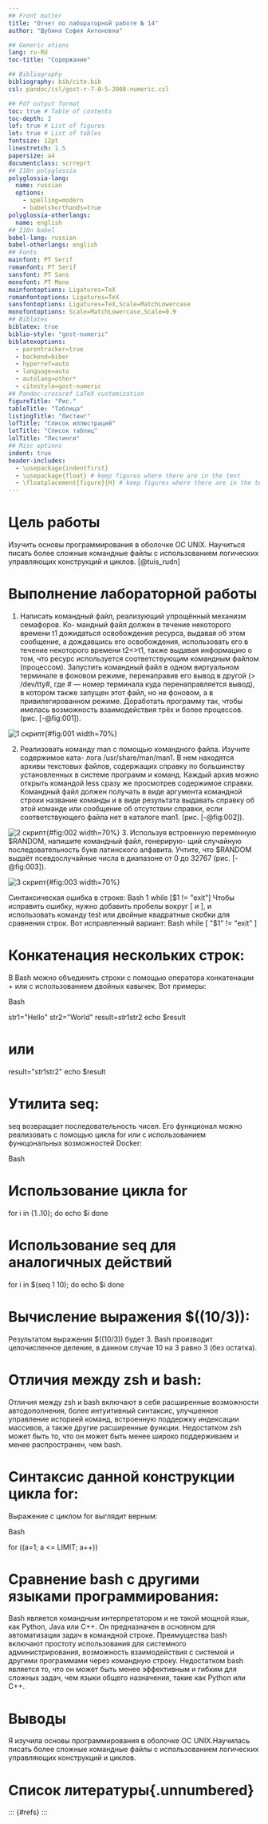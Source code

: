 ```yaml
---
## Front matter
title: "Отчет по лабораторной работе № 14"
author: "Шубина София Антоновна"

## Generic otions
lang: ru-RU
toc-title: "Содержание"

## Bibliography
bibliography: bib/cite.bib
csl: pandoc/csl/gost-r-7-0-5-2008-numeric.csl

## Pdf output format
toc: true # Table of contents
toc-depth: 2
lof: true # List of figures
lot: true # List of tables
fontsize: 12pt
linestretch: 1.5
papersize: a4
documentclass: scrreprt
## I18n polyglossia
polyglossia-lang:
  name: russian
  options:
	- spelling=modern
	- babelshorthands=true
polyglossia-otherlangs:
  name: english
## I18n babel
babel-lang: russian
babel-otherlangs: english
## Fonts
mainfont: PT Serif
romanfont: PT Serif
sansfont: PT Sans
monofont: PT Mono
mainfontoptions: Ligatures=TeX
romanfontoptions: Ligatures=TeX
sansfontoptions: Ligatures=TeX,Scale=MatchLowercase
monofontoptions: Scale=MatchLowercase,Scale=0.9
## Biblatex
biblatex: true
biblio-style: "gost-numeric"
biblatexoptions:
  - parentracker=true
  - backend=biber
  - hyperref=auto
  - language=auto
  - autolang=other*
  - citestyle=gost-numeric
## Pandoc-crossref LaTeX customization
figureTitle: "Рис."
tableTitle: "Таблица"
listingTitle: "Листинг"
lofTitle: "Список иллюстраций"
lotTitle: "Список таблиц"
lolTitle: "Листинги"
## Misc options
indent: true
header-includes:
  - \usepackage{indentfirst}
  - \usepackage{float} # keep figures where there are in the text
  - \floatplacement{figure}{H} # keep figures where there are in the text
---
```


# Цель работы
Изучить основы программирования в оболочке ОС UNIX. Научиться писать более сложные командные файлы с использованием логических управляющих конструкций и циклов.
[@tuis_rudn]
# Выполнение лабораторной работы
1. Написать командный файл, реализующий упрощённый механизм семафоров. Ко-
мандный файл должен в течение некоторого времени t1 дожидаться освобождения
ресурса, выдавая об этом сообщение, а дождавшись его освобождения, использовать
его в течение некоторого времени t2<>t1, также выдавая информацию о том, что
ресурс используется соответствующим командным файлом (процессом). Запустить
командный файл в одном виртуальном терминале в фоновом режиме, перенаправив
его вывод в другой (> /dev/tty#, где # — номер терминала куда перенаправляется
вывод), в котором также запущен этот файл, но не фоновом, а в привилегированном
режиме. Доработать программу так, чтобы имелась возможность взаимодействия трёх
и более процессов.
(рис. [-@fig:001]).

![1 скрипт](image/1.png){#fig:001 width=70%}

2. Реализовать команду man с помощью командного файла. Изучите содержимое ката-
лога /usr/share/man/man1. В нем находятся архивы текстовых файлов, содержащих
справку по большинству установленных в системе программ и команд. Каждый архив
можно открыть командой less сразу же просмотрев содержимое справки. Командный
файл должен получать в виде аргумента командной строки название команды и в виде
результата выдавать справку об этой команде или сообщение об отсутствии справки,
если соответствующего файла нет в каталоге man1.
(рис. [-@fig:002]).

![2 скрипт](image/2.png){#fig:002 width=70%}
3. Используя встроенную переменную $RANDOM, напишите командный файл, генерирую-
щий случайную последовательность букв латинского алфавита. Учтите, что $RANDOM
выдаёт псевдослучайные числа в диапазоне от 0 до 32767
(рис. [-@fig:003]).

![3 скрипт](image/3.png){#fig:003 width=70%}

Синтаксическая ошибка в строке:
Bash
1 while [$1 != "exit"]
Чтобы исправить ошибку, нужно добавить пробелы вокруг [ и ], и использовать команду test или двойные квадратные скобки для сравнения строк. Вот исправленный вариант:
Bash
while [ "$1" != "exit" ]
# Конкатенация нескольких строк:
В Bash можно объединить строки с помощью оператора конкатенации + или с использованием двойных кавычек. Вот примеры:

Bash

str1="Hello"
str2="World"
result=$str1$str2
echo $result
# или
result="$str1$str2"
echo $result


# Утилита seq:
seq возвращает последовательность чисел. Его функционал можно реализовать с помощью цикла for или с использованием функцональных возможностей Docker:

Bash

# Использование цикла for
for i in {1..10}; do
    echo $i
done

# Использование seq для аналогичных действий
for i in $(seq 1 10); do
    echo $i
done


# Вычисление выражения $((10/3)):
Результатом выражения $((10/3)) будет 3. Bash производит целочисленное деление, в данном случае 10 на 3 равно 3 (без остатка).

# Отличия между zsh и bash:
Отличия между zsh и bash включают в себя расширенные возможности автодополнения, более интуитивный синтаксис, улучшенное управление историей команд, встроенную поддержку индексации массивов, а также другие расширенные функции. Недостатком zsh может быть то, что он может быть менее широко поддерживаем и менее распространен, чем bash.

# Синтаксис данной конструкции цикла for:
Выражение с циклом for выглядит верным:

Bash

for ((a=1; a <= LIMIT; a++))


# Сравнение bash с другими языками программирования:
Bash является командным интерпретатором и не такой мощной язык, как Python, Java или C++. Он предназначен в основном для автоматизации задач в командной строке. Преимущества bash включают простоту использования для системного администрирования, возможность взаимодействия с системой и другими программами через командную строку. Недостатком bash является то, что он может быть менее эффективным и гибким для сложных задач, чем языки общего назначения, такие как Python или C++.
# Выводы

Я изучила основы программирования в оболочке OC UNIX.Научилась писать более сложные командные файлы с использованием логических управляющих конструкций и циклов.

# Список литературы{.unnumbered}

::: {#refs}
:::
